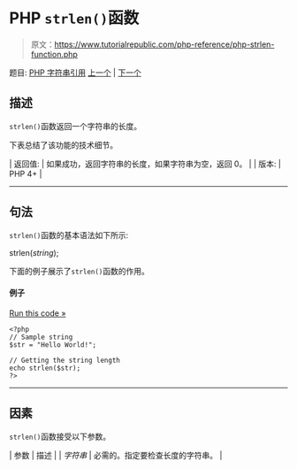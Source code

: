 # PHP `strlen()`函数

> 原文：<https://www.tutorialrepublic.com/php-reference/php-strlen-function.php>

题目: [PHP 字符串引用](php-string-functions.php) [上一个](php-stristr-function.php) | [下一个](php-strnatcasecmp-function.php)

## 描述

`strlen()`函数返回一个字符串的长度。

下表总结了该功能的技术细节。

| 返回值: | 如果成功，返回字符串的长度，如果字符串为空，返回 0。 |
| 版本: | PHP 4+ |

* * *

## 句法

`strlen()`函数的基本语法如下所示:

strlen(*string*);

下面的例子展示了`strlen()`函数的作用。

#### 例子

[Run this code »](../codelab.php?topic=php&file=get-number-of-bytes-in-a-string "Run this code to view the output")

```
<?php
// Sample string
$str = "Hello World!";

// Getting the string length
echo strlen($str);
?>
```

* * *

## 因素

`strlen()`函数接受以下参数。

| 参数 | 描述 |
| *字符串* | 必需的。指定要检查长度的字符串。 |